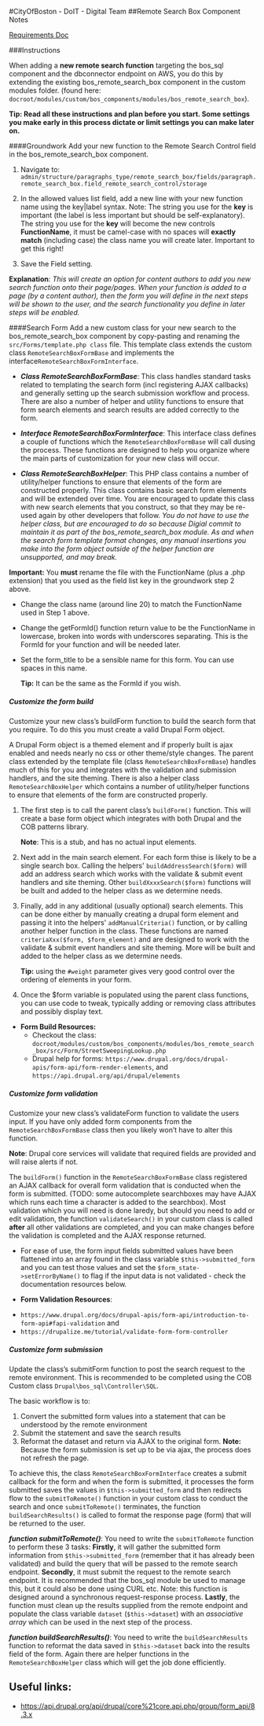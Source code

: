 #CityOfBoston - DoIT - Digital Team
##Remote Search Box Component Notes

[Requirements Doc](https://docs.google.com/document/d/1hLPKfbEyrarL8gDzik_xoeL4a2luui43m1KI_VwuNoE/edit#heading=h.c4xtxi2oiqfj)

###Instructions

When adding a **new remote search function** targeting the bos_sql component and the dbconnector endpoint on AWS,
you do this by extending the existing bos_remote_search_box component in the custom modules folder.
(found here: `docroot/modules/custom/bos_components/modules/bos_remote_search_box`).


**Tip: Read all these instructions and plan before you start. Some settings you make early in this process dictate
or limit settings you can make later on.**


####Groundwork
Add your new function to the Remote Search Control field in the bos_remote_search_box component.
1. Navigate to:
`admin/structure/paragraphs_type/remote_search_box/fields/paragraph.remote_search_box.field_remote_search_control/storage`

2. In the allowed values list field, add a new line with your new function name using the key|label syntax.
Note: The string you use for the **key** is important (the label is less important but should be self-explanatory).
The string you use for the **key** will become the new controls **FunctionName**, it must be camel-case with no spaces
will **exactly match** (including case) the class name you will create later.  Important to get this right!
3. Save the Field setting.

**Explanation**: _This will create an option for content authors to add you new search function onto their
page/pages. When your function is added to a page (by a content author), then the form you will define in
the next steps will be shown to the user, and the search functionality you define in later steps will be enabled._

####Search Form
Add a new custom class for your new search to the bos_remote_search_box component by copy-pasting and renaming the
`src/Forms/template.php class` file.  This template class extends the custom class `RemoteSearchBoxFormBase` and
implements the interface`RemoteSearchBoxFormInterface`.

* ***Class RemoteSearchBoxFormBase***: This class handles standard tasks related to templating the search form (incl registering AJAX callbacks) and generally
setting up the search submission workflow and process.  There are also a number of helper and utility functions to
ensure that form search elements and search results are added correctly to the form.

* ***Interface RemoteSearchBoxFormInterface***:
This interface class defines a couple of functions which the `RemoteSearchBoxFormBase` will call dusing the process. These
functions are designed to help you organize where the main parts of customization for your new class will occur.

* ***Class RemoteSearchBoxHelper***:
This PHP class contains a number of utility/helper functions to ensure that elements of the form are constructed
properly. This class contains basic search form elements and will be extended over time.  You are encouraged to update
this class with new search elements that you construct, so that they may be re-used again by other developers that follow.
*You do not have to use the helper class, but are encouraged to do so because Digial commit to maintain it as part of
the bos_remote_search_box module. As and when the search form template format changes, any manual insertions you make
into the form object outside of the helper function are unsupported, and may break.*

**Important:** You **must** rename the file with the FunctionName (plus a .php extension) that you used as the
field list key in the groundwork step 2 above.

* Change the class name (around line 20) to match the FunctionName used in Step 1 above.
* Change the getFormId() function return value to be the FunctionName in lowercase, broken into words with
   underscores separating. This is the FormId for your function and will be needed later.
* Set the form_title to be a sensible name for this form. You can use spaces in this name.

   **Tip:** It can be the same as the FormId if you wish.

##### Customize the form build
Customize your new class’s buildForm function to build the search form that you require.
To do this you must create a valid Drupal Form object.

A Drupal Form object is a themed element and if properly built is ajax enabled and needs nearly no css or other
theme/style changes. The parent class extended by the template file (class `RemoteSearchBoxFormBase`) handles
much of this for you and integrates with the validation and submission handlers, and the site theming.  There is also
a helper class `RemoteSearchBoxHelper` which contains a number of utility/helper functions to ensure that elements
of the form are constructed properly.

1. The first step is to call the parent class’s `buildForm()` function.
   This will create a base form object which integrates with both Drupal and the COB patterns library.

   **Note**: This is a stub, and has no actual input elements.
2. Next add in the main search element. For each form thise is likely to be a single search box. Calling the
helpers' `buildAddressSearch($form)` will add an address search which works with the validate & submit event
handlers and site theming.
Other `buildXxxxSearch($form)` functions will be built and added to the helper class as we determine needs.

3. Finally, add in any additional (usually optional) search elements.  This can be done either by manually
   creating a drupal form element and passing it into the helpers' `addManualCriteria()` function, or by calling
   another helper function in the class. These functions are named `criteriaXxx($form, $form_element)` and are
   designed to work with the validate & submit event handlers and site theming.
   More will be built and added to the helper class as we determine needs.

   **Tip:** using the `#weight` parameter gives very good control over the ordering of elements in your form.
4. Once the $form variable is populated using the parent class functions, you can use code to tweak, typically adding or
   removing class attributes and possibly display text.

- **Form Build Resources:**
   * Checkout the class:
   `docroot/modules/custom/bos_components/modules/bos_remote_search_box/src/Form/StreetSweepingLookup.php`
   * Drupal help for forms:
   `https://www.drupal.org/docs/drupal-apis/form-api/form-render-elements`, and
   `https://api.drupal.org/api/drupal/elements`

##### Customize form validation
Customize your new class’s validateForm function to validate the users input.
If you have only added form components from the `RemoteSearchBoxFormBase` class then you likely won’t have to
alter this function.

**Note**: Drupal core services will validate that required fields are provided and will raise alerts if not.

The `buildForm()` function in the `RemoteSearchBoxFormBase` class registered an AJAX callback for overall form validation
that is conducted when the form is submitted. (TODO: some autocomplete searchboxes may have AJAX which runs each time a
character is added to the searchbox). Most validation which you will need is done laredy, but should you need to add or
edit validation, the function `validateSearch()` in your custom class is called **after** all other validations are
completed, and you can make changes before the validation is completed and the AJAX response returned.

* For ease of use, the form input fields submitted values have been flattened into an array found in the class
variable `$this->submitted_form` and you can test those values and set the `$form_state->setErrorByName()` to
flag if the input data is not validated - check the documentation resources below.

-  **Form Validation Resources**:
  * `https://www.drupal.org/docs/drupal-apis/form-api/introduction-to-form-api#fapi-validation` and
  * `https://drupalize.me/tutorial/validate-form-form-controller`

##### Customize form submission
Update the class’s submitForm function to post the search request to the remote environment.
This is recommended to be completed using the COB Custom class `Drupal\bos_sql\Controller\SQL`.

The basic workflow is to:
1. Convert the submitted form values into a statement that can be understood by the remote environment
2. Submit the statement and save the search results
3. Reformat the dataset and return via AJAX to the original form.
**Note:** Because the form submission is set up to be via ajax, the process does not refresh the page.

To achieve this, the class `RemoteSearchBoxFormInterface` creates a submit callback for the form and when the form is
submitted, it processes the form submitted saves the values in `$this->submitted_form` and then redirects flow to
the `submitToRemote()` function in your custom class to conduct the search and once `submitToRemote()` terminates, the
function `buildSearchResults()` is called to format the response page (form) that will be returned to the user.

***function submitToRemote()***:
You need to write the `submitToRemote` function to perform these 3 tasks:
**Firstly**, it will gather the submitted form information from `$this->submitted_form` (remember that it has already been
validated) and build the query that will be passed to the remote search endpoint.
**Secondly**, it must submit the request to the remote search endpoint.  It is recommended that the bos_sql module be used to
manage this, but it could also be done using CURL etc. Note: this function is designed around a synchronous request-response
process.
**Lastly**, the function must clean up the results supplied from the remote endpoint and populate the class variable
`dataset` (`$this->dataset`) with an _associative array_ which can be used in the next step of the process.

***function buildSearchResults()***:
You need to write the `buildSearchResults` function to reformat the data saved in `$this->dataset` back into the results
field of the form.  Again there are helper functions in the `RemoteSearchBoxHelper` class which will get the job done
efficiently.

## Useful links:
- https://api.drupal.org/api/drupal/core%21core.api.php/group/form_api/8.3.x
